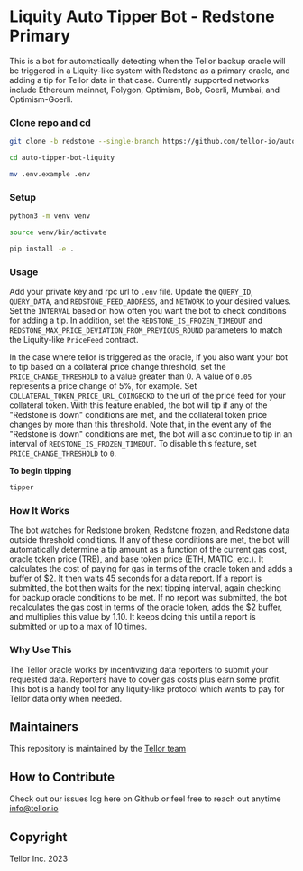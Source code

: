 # Liquity Auto Tipper Bot - Redstone Primary

This is a bot for automatically detecting when the Tellor backup oracle will be triggered in a Liquity-like system with Redstone as a primary oracle, and adding a tip for Tellor data in that case. Currently supported networks include Ethereum mainnet, Polygon, Optimism, Bob, Goerli, Mumbai, and Optimism-Goerli.

### Clone repo and cd
```sh
git clone -b redstone --single-branch https://github.com/tellor-io/auto-tipper-bot-liquity.git
```
```sh
cd auto-tipper-bot-liquity
```
```sh
mv .env.example .env
```

### Setup

```sh
python3 -m venv venv
```
```sh
source venv/bin/activate
```

```sh
pip install -e .
```

### Usage
Add your private key and rpc url to `.env` file. Update the `QUERY_ID`, `QUERY_DATA`, and `REDSTONE_FEED_ADDRESS`, and `NETWORK` to your desired values. Set the `INTERVAL` based on how often you want the bot to check conditions for adding a tip. In addition, set the `REDSTONE_IS_FROZEN_TIMEOUT` and `REDSTONE_MAX_PRICE_DEVIATION_FROM_PREVIOUS_ROUND` parameters to match the Liquity-like `PriceFeed` contract.

In the case where tellor is triggered as the oracle, if you also want your bot to tip based on a collateral price change threshold, set the `PRICE_CHANGE_THRESHOLD` to a value greater than 0. A value of `0.05` represents a price change of 5%, for example. Set `COLLATERAL_TOKEN_PRICE_URL_COINGECKO` to the url of the price feed for your collateral token. With this feature enabled, the bot will tip if any of the "Redstone is down" conditions are met, and the collateral token price changes by more than this threshold. Note that, in the event any of the "Redstone is down" conditions are met, the bot will also continue to tip in an interval of `REDSTONE_IS_FROZEN_TIMEOUT`. To disable this feature, set `PRICE_CHANGE_THRESHOLD` to `0`.

**To begin tipping**
```sh
tipper
```

### How It Works
The bot watches for Redstone broken, Redstone frozen, and Redstone data outside threshold conditions. If any of these conditions are met, the bot will automatically determine a tip amount as a function of the current gas cost, oracle token price (TRB), and base token price (ETH, MATIC, etc.). It calculates the cost of paying for gas in terms of the oracle token and adds a buffer of $2. It then waits 45 seconds for a data report. If a report is submitted, the bot then waits for the next tipping interval, again checking for backup oracle conditions to be met. If no report was submitted, the bot recalculates the gas cost in terms of the oracle token, adds the $2 buffer, and multiplies this value by 1.10. It keeps doing this until a report is submitted or up to a max of 10 times.

### Why Use This
The Tellor oracle works by incentivizing data reporters to submit your requested data. Reporters have to cover gas costs plus earn some profit. This bot is a handy tool for any liquity-like protocol which wants to pay for Tellor data only when needed.

## Maintainers <a name="maintainers"> </a>
This repository is maintained by the [Tellor team](https://github.com/orgs/tellor-io/people)


## How to Contribute<a name="how2contribute"> </a>  

Check out our issues log here on Github or feel free to reach out anytime [info@tellor.io](mailto:info@tellor.io)

## Copyright

Tellor Inc. 2023